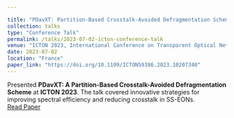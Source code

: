 ```yaml
---

title: "PDavXT: Partition-Based Crosstalk-Avoided Defragmentation Scheme for Optical Networks"
collection: talks
type: "Conference Talk"
permalink: /talks/2023-07-02-icton-conference-talk
venue: "ICTON 2023, International Conference on Transparent Optical Networks"
date: 2023-07-02
location: "France"
paper_link: "https://doi.org/10.1109/ICTON59386.2023.10207340"
---
```


Presented **PDavXT: A Partition-Based Crosstalk-Avoided Defragmentation Scheme** at **ICTON 2023**. The talk covered innovative strategies for improving spectral efficiency and reducing crosstalk in SS-EONs.  
[Read Paper](https://doi.org/10.1109/ICTON59386.2023.10207340)  

